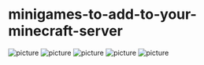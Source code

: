 # minigames-to-add-to-your-minecraft-server
<img src="" alt="picture">
<img src="" alt="picture">
<img src="" alt="picture">
<img src="" alt="picture">
<img src="" alt="picture">

